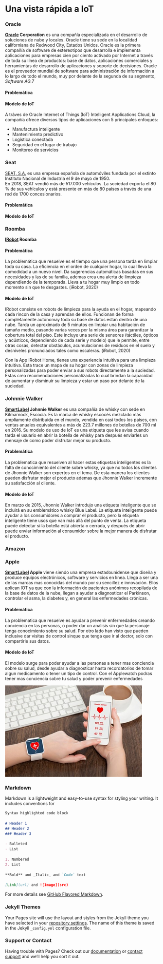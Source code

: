 <h1>Una vista rápida a IoT</h1>


<h3>Oracle</h3>
  <p><strong><a href="https://www.oracle.com/mx/index.html">Oracle</a> Corporation</strong> es una compañía especializada en el desarrollo de soluciones de nube y locales. Oracle tiene su sede en la localidad californiana de Redwood City, Estados Unidos.
Oracle es la primera compañía de software de estereotipos que desarrolla e implementa aplicaciones para empresas cien por ciento activado por Internet a través de toda su línea de productos: base de datos, aplicaciones comerciales y herramientas de desarrollo de aplicaciones y soporte de decisiones. Oracle es el proveedor mundial de software para administración de información a lo largo de todo el mundo, muy por delante de la segunda de su segmento, <em>Software AG.7</em></p>

<h4>Problemática</h4>
  <p></p>

<h4>Modelo de IoT</h4>
  <p>A tráves de Oracle Internet of Things (IoT) Intelligent Applications Cloud, la compañía ofrece diversos tipos de aplicaciones con 5 principales enfoques:</p>
  <ul>
    <li>Manufactura inteligente</li>
    <li>Mantenimiento predictivo</li>
    <li>Logística conectada</li>
    <li>Seguridad en el lugar de trabajo</li>
    <li>Monitoreo de servicios</li>
  </ul>

<h3>Seat</h3>

<p><a href="https://www.seat.mx/compania/historia.html">SEAT, S.A.</a> es una empresa española de automóviles fundada por el extinto Instituto Nacional de Industria el 9 de mayo de 1950.<br> En 2018, SEAT vendió más de 517.000 vehículos. La sociedad exporta el 80 % de sus vehículos y está presente en más de 80 países a través de una red de 1700 concesionarios.</p>

<h4>Problemática</h4>
  <p></p>
<h4>Modelo de IoT</h4>

<h3>Roomba</h3>
  <p><strong><a href="https://www.irobot.mx/irobot-home-app">IRobot</a> Roomba</strong> </p>
<h4>Problemática</h4>
  <p>La problemática que resuelve es el tiempo que una persona tarda en limpiar toda su casa. La eficiencia en el orden de cualquier hogar, lo cual lleva la comodidad a un nuevo nivel. Da sugerencias automáticas basadas en sus necesidades y las de su familia, ademas crea una alerta de limpieza dependiendo de la temporada. Lleva a tu hogar muy limpio en todo momento sin que te desgastes. (iRobot, 2020) </p>
<h4>Modelo de IoT</h4>
  <p>IRobot consiste en robots de limpieza para la ayuda en el hogar, mapeando cada rincon de la casa y aprendan de ellos. Funcionan de forma completamente autónomay toda su base de datos estan dentro de una nube. Tarda un aproximado de 5 minutos en limpiar una habitación de tamaño medio, pasando varias veces por la misma área para garantizar la cobertura total del piso. Este incluye una serie de sensores (táctiles, ópticos y acústicos, dependiendo de cada serie y modelo) que le permite, entre otras cosas, detectar obstáculos, acumulaciones de residuos en el suelo y desniveles pronunciados tales como escaleras. (iRobot, 2020)

Con la App iRobot Home, tienes una experiencia intuitiva para una limpieza intuitiva. Esta trace un mapa de su hogar con zonas de limpieza personalizadas para poder enviar a sus robots directamente a la suciedad. Estas crea recomendaciones personalizadas lo cual brindan la capacidad de aumentar y disminuir su limpieza y estar un paso por delante de la suciedad.
</p>
  
<h3>Johnnie Walker</h3>
  <p><strong><a href="https://www.johnniewalker.com/es-mx/">SmartLabel</a> Johnnie Walker</strong> es una compañía de whisky con sede en Kilmarnock, Escocia.  Es la marca de whisky escocés mezclado más ampliamente distribuida en el mundo, vendida en casi todos los países, con ventas anuales equivalentes a más de 223.7 millones de botellas de 700 ml en 2016. Su modelo de uso de IoT es una etiqueta que les avisa cuando tarda el usuario en abrir la botella de whisky para después enviarles un mensaje de como poder disfrutar mejor su producto. </p>
<h4>Problemática</h4>
 <p> La problematica que resuelven al hacer estas etiquetas inteligentes es la falta de conocimiento del cliente sobre whisky, ya que no todos los clientes de Jhonnie Walker son expertos en el tema. De esta manera los clientes pueden disfrutar mejor el producto ademas que Jhonnie Walker incremente su satisfacción al cliente. <p>
 
<h4>Modelo de IoT</h4>
  <p> En marzo de 2015, Jhonnie Walker introdujo una etiqueta inteligente que se incluirá en su emblemático whisky Blue Label. La etiqueta inteligente puede ayudar a los consumidores a comprar el producto, pero la etiqueta inteligente tiene usos que van más allá del punto de venta. La etiqueta puede detectar si la botella está abierta o cerrada, y después de abrir puede enviar información al consumidor sobre la mejor manera de disfrutar el producto. <p>
  
  <h3>Amazon</h3>
  
  <h3>Apple</h3>
  <p><strong><a href="https://support.apple.com/es-mx/guide/watch/apd6b2bcdb19/watchos/">SmartLabel</a> Apple</strong> viene siendo una empresa estadounidense que diseña y produce equipos electrónicos, software y servicios en línea. Llega a ser una de las marcas mas conocidas del mundo por su sencillez e innovación. Ellos aplican IOT ya que con la información de pacientes anónimos recopilada de la base de datos de la nube, llegan a ayudar a diagnosticar el Parkinson, controlar el asma, la diabetes y, en general las enfermedades crónicas. </p>
<h4>Problemática</h4>
 <p> La problematica que resuelve es ayudar a prevenir enfermedades creando conciencia en las personas, o poder dar un analisis sin que la personaje tenga conocimiento sobre su salud. Por otro lado han visto que pueden inclusive dar visitas de control sinque que tenga que ir al doctor, solo con compartirle sus datos. <p>
 
<h4>Modelo de IoT</h4>
  <p> El modelo surge para poder ayudar a las personas a tener mas conciencia sobre su salud, desde ayudar a diagnosticar hasta recordatorios de tomar algun medicamento o tener un tipo de control. Con el Applewatch podras tener mas conciencia sobre tu salud y poder prevenir enfermedades <p>

<img src="s2.jpeg" width="450" height="300">

### Markdown

Markdown is a lightweight and easy-to-use syntax for styling your writing. It includes conventions for

```markdown
Syntax highlighted code block

# Header 1
## Header 2
### Header 3

- Bulleted
- List

1. Numbered
2. List

**Bold** and _Italic_ and `Code` text

[Link](url) and ![Image](src)
```

For more details see [GitHub Flavored Markdown](https://guides.github.com/features/mastering-markdown/).

### Jekyll Themes

Your Pages site will use the layout and styles from the Jekyll theme you have selected in your [repository settings](https://github.com/AngelAguilar6/SemanaTec2/settings). The name of this theme is saved in the Jekyll `_config.yml` configuration file.

### Support or Contact

Having trouble with Pages? Check out our [documentation](https://docs.github.com/categories/github-pages-basics/) or [contact support](https://github.com/contact) and we’ll help you sort it out.
